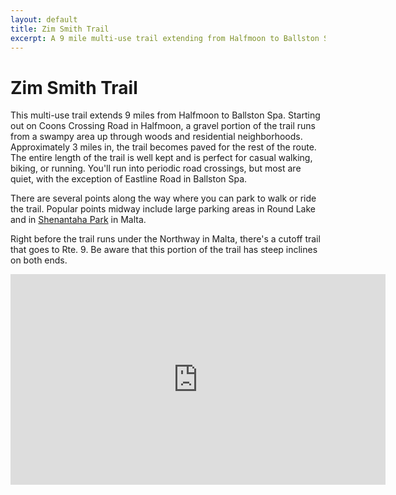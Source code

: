 ```yaml
---
layout: default
title: Zim Smith Trail
excerpt: A 9 mile multi-use trail extending from Halfmoon to Ballston Spa
---
```

 
<h1>Zim Smith Trail</h1>

<p>This multi-use trail extends 9 miles from Halfmoon to Ballston Spa. Starting out on Coons Crossing Road in Halfmoon, a gravel portion of the trail runs from a swampy area up through woods and residential neighborhoods. Approximately 3 miles in, the trail becomes paved for the rest of the route. The entire length of the trail is well kept and is perfect for casual walking, biking, or running. You'll run into periodic road crossings, but most are quiet, with the exception of Eastline Road in Ballston Spa.</p>

<p>There are several points along the way where you can park to walk or ride the trail. Popular points midway include large parking areas in Round Lake and in <a href="http://malta-town.org/facilities/facility/details/Shenantaha-Creek-Park-3">Shenantaha Park</a> in Malta.</p>

<p>Right before the trail runs under the Northway in Malta, there's a cutoff trail that goes to Rte. 9. Be aware that this portion of the trail has steep inclines on both ends.</p>
<div class="google-maps">
	<iframe src="https://player.vimeo.com/video/162186185?title=0&byline=0&portrait=0" width="600" height="337" frameborder="0" webkitallowfullscreen mozallowfullscreen allowfullscreen></iframe>
</div>
